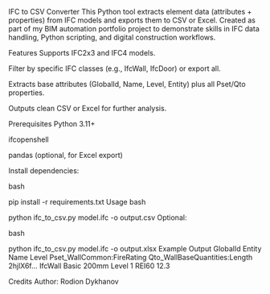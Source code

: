 IFC to CSV Converter
This Python tool extracts element data (attributes + properties) from IFC models and exports them to CSV or Excel.
Created as part of my BIM automation portfolio project to demonstrate skills in IFC data handling, Python scripting, and digital construction workflows.

Features
Supports IFC2x3 and IFC4 models.

Filter by specific IFC classes (e.g., IfcWall, IfcDoor) or export all.

Extracts base attributes (GlobalId, Name, Level, Entity) plus all Pset/Qto properties.

Outputs clean CSV or Excel for further analysis.

Prerequisites
Python 3.11+

ifcopenshell

pandas (optional, for Excel export)

Install dependencies:

bash

pip install -r requirements.txt
Usage
bash

python ifc_to_csv.py model.ifc -o output.csv
Optional:

bash

python ifc_to_csv.py model.ifc -o output.xlsx
Example Output
GlobalId	Entity	Name	Level	Pset_WallCommon:FireRating	Qto_WallBaseQuantities:Length
2hjlX6f...	IfcWall	Basic 200mm	Level 1	REI60	12.3

Credits
Author: Rodion Dykhanov
